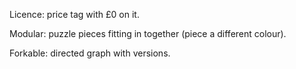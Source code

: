 Licence: price tag with £0 on it.

Modular: puzzle pieces fitting in together (piece a different colour).

Forkable: directed graph with versions.
